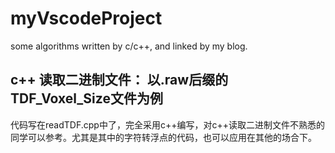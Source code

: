 # myVscodeProject
some algorithms written by c/c++, and linked by my blog.

## c++ 读取二进制文件： 以.raw后缀的TDF_Voxel_Size文件为例
代码写在readTDF.cpp中了，完全采用c++编写，对c++读取二进制文件不熟悉的同学可以参考。尤其是其中的字符转浮点的代码，也可以应用在其他的场合下。
